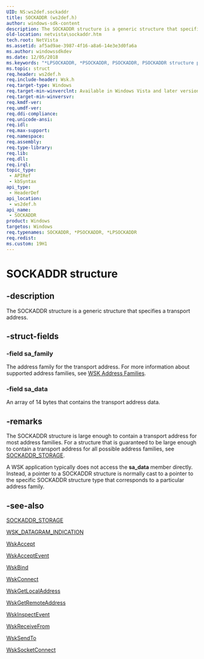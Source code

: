 ```yaml
---
UID: NS:ws2def.sockaddr
title: SOCKADDR (ws2def.h)
author: windows-sdk-content
description: The SOCKADDR structure is a generic structure that specifies a transport address.
old-location: netvista\sockaddr.htm
tech.root: NetVista
ms.assetid: af5ad9ae-3987-4f16-a8a6-14e3e3d0fa6a
ms.author: windowssdkdev
ms.date: 12/05/2018
ms.keywords: "*LPSOCKADDR, *PSOCKADDR, PSOCKADDR, PSOCKADDR structure pointer [Network Drivers Starting with Windows Vista], SOCKADDR, SOCKADDR structure [Network Drivers Starting with Windows Vista], netvista.sockaddr, ws2def/PSOCKADDR, ws2def/SOCKADDR, wskref_4198a308-7f9c-4c7c-ba32-8f11e65e2349.xml"
ms.topic: struct
req.header: ws2def.h
req.include-header: Wsk.h
req.target-type: Windows
req.target-min-winverclnt: Available in Windows Vista and later versions of the Windows operating   systems.
req.target-min-winversvr: 
req.kmdf-ver: 
req.umdf-ver: 
req.ddi-compliance: 
req.unicode-ansi: 
req.idl: 
req.max-support: 
req.namespace: 
req.assembly: 
req.type-library: 
req.lib: 
req.dll: 
req.irql: 
topic_type:
 - APIRef
 - kbSyntax
api_type:
 - HeaderDef
api_location:
 - ws2def.h
api_name:
 - SOCKADDR
product: Windows
targetos: Windows
req.typenames: SOCKADDR, *PSOCKADDR, *LPSOCKADDR
req.redist: 
ms.custom: 19H1
---
```


# SOCKADDR structure


## -description


The SOCKADDR structure is a generic structure that specifies a transport address.


## -struct-fields




### -field sa_family

The address family for the transport address. For more information about supported address
     families, see 
     <a href="https://docs.microsoft.com/previous-versions/windows/hardware/drivers/mt808757(v=vs.85)">WSK Address Families</a>.


### -field sa_data

An array of 14 bytes that contains the transport address data.


## -remarks



The SOCKADDR structure is large enough to contain a transport address for most address families. For a
    structure that is guaranteed to be large enough to contain a transport address for all possible address
    families, see 
    <a href="https://docs.microsoft.com/windows/desktop/api/ws2def/ns-ws2def-sockaddr_storage">SOCKADDR_STORAGE</a>.

A WSK application typically does not access the 
    <b>sa_data</b> member directly. Instead, a pointer to a SOCKADDR structure is normally cast to a pointer
    to the specific SOCKADDR structure type that corresponds to a particular address family.




## -see-also




<a href="https://docs.microsoft.com/windows/desktop/api/ws2def/ns-ws2def-sockaddr_storage">SOCKADDR_STORAGE</a>



<a href="https://docs.microsoft.com/windows-hardware/drivers/ddi/content/wsk/ns-wsk-_wsk_datagram_indication">WSK_DATAGRAM_INDICATION</a>



<a href="https://docs.microsoft.com/windows-hardware/drivers/ddi/content/wsk/nc-wsk-pfn_wsk_accept">WskAccept</a>



<a href="https://docs.microsoft.com/windows-hardware/drivers/ddi/content/wsk/nc-wsk-pfn_wsk_accept_event">WskAcceptEvent</a>



<a href="https://docs.microsoft.com/windows-hardware/drivers/ddi/content/wsk/nc-wsk-pfn_wsk_bind">WskBind</a>



<a href="https://docs.microsoft.com/windows-hardware/drivers/ddi/content/wsk/nc-wsk-pfn_wsk_connect">WskConnect</a>



<a href="https://docs.microsoft.com/windows-hardware/drivers/ddi/content/wsk/nc-wsk-pfn_wsk_get_local_address">WskGetLocalAddress</a>



<a href="https://docs.microsoft.com/windows-hardware/drivers/ddi/content/wsk/nc-wsk-pfn_wsk_get_remote_address">WskGetRemoteAddress</a>



<a href="https://docs.microsoft.com/windows-hardware/drivers/ddi/content/wsk/nc-wsk-pfn_wsk_inspect_event">WskInspectEvent</a>



<a href="https://docs.microsoft.com/windows-hardware/drivers/ddi/content/wsk/nc-wsk-pfn_wsk_receive_from">WskReceiveFrom</a>



<a href="https://docs.microsoft.com/windows-hardware/drivers/ddi/content/wsk/nc-wsk-pfn_wsk_send_to">WskSendTo</a>



<a href="https://docs.microsoft.com/windows-hardware/drivers/ddi/content/wsk/nc-wsk-pfn_wsk_socket_connect">WskSocketConnect</a>
 

 

